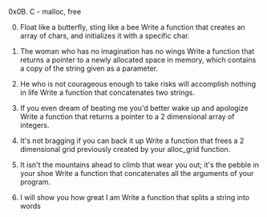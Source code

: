 0x0B. C - malloc, free

0. Float like a butterfly, sting like a bee
Write a function that creates an array of chars, and initializes it with a specific char.

1. The woman who has no imagination has no wings
Write a function that returns a pointer to a newly allocated space in memory, which contains a copy of the string given as a parameter.

2. He who is not courageous enough to take risks will accomplish nothing in life
Write a function that concatenates two strings.

3. If you even dream of beating me you'd better wake up and apologize
Write a function that returns a pointer to a 2 dimensional array of integers.

4. It's not bragging if you can back it up
Write a function that frees a 2 dimensional grid previously created by your alloc_grid function.

5. It isn't the mountains ahead to climb that wear you out; it's the pebble in your shoe
Write a function that concatenates all the arguments of your program.

6. I will show you how great I am
Write a function that splits a string into words
